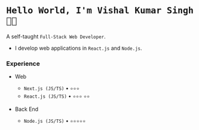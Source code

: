  
# `Hello World, I'm Vishal Kumar Singh 👋🏽`

A self-taught `Full-Stack Web Developer`. 
* I develop web applications in `React.js` and `Node.js`.
 

### Experience

- Web
  - `Next.js (JS/TS)` • `⭐️⭐️⭐️`
  - `React.js (JS/TS)` • `⭐️⭐️⭐️` `⭐️⭐️`
 
- Back End
  - `Node.js (JS/TS)` • `⭐️⭐️⭐️⭐️⭐️` 
